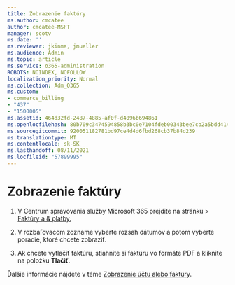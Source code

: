 ```yaml
---
title: Zobrazenie faktúry
ms.author: cmcatee
author: cmcatee-MSFT
manager: scotv
ms.date: ''
ms.reviewer: jkinma, jmueller
ms.audience: Admin
ms.topic: article
ms.service: o365-administration
ROBOTS: NOINDEX, NOFOLLOW
localization_priority: Normal
ms.collection: Adm_O365
ms.custom:
- commerce_billing
- "437"
- "1500005"
ms.assetid: 464d32fd-2487-4885-af0f-d4096b694861
ms.openlocfilehash: 80b709c3474594858b3bc0e7104fdeb00343bee7cb2a5bdd414b791a1cb49564
ms.sourcegitcommit: 920051182781bd97ce4d4d6fbd268cb37b84d239
ms.translationtype: MT
ms.contentlocale: sk-SK
ms.lasthandoff: 08/11/2021
ms.locfileid: "57899995"
---
```

# <a name="view-my-bill-or-invoice"></a>Zobrazenie faktúry

1. V Centrum spravovania služby Microsoft 365 prejdite na stránku  \> [Faktúry a & platby.](https://go.microsoft.com/fwlink/p/?linkid=848039)

2. V rozbaľovacom zozname vyberte rozsah dátumov a potom vyberte poradie, ktoré chcete zobraziť.

3. Ak chcete vytlačiť faktúru, stiahnite si faktúru vo formáte PDF a kliknite na položku **Tlačiť**.

Ďalšie informácie nájdete v téme [Zobrazenie účtu alebo faktúry](https://docs.microsoft.com/microsoft-365/commerce/billing-and-payments/view-your-bill-or-invoice).
